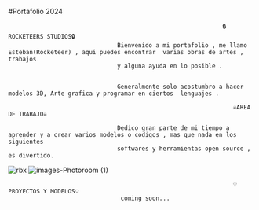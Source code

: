 #Portafolio 2024 


                                                                 🔒ROCKETEERS STUDIOS🔒
                                   Bienvenido a mi portafolio , me llamo Esteban(Rocketeer) , aqui puedes encontrar  varias obras de artes , trabajos 
                                   y alguna ayuda en lo posible .


                                   Generalmente solo acostumbro a hacer modelos 3D, Arte grafica y programar en ciertos  lenguajes .

                                                                    ☠︎AREA DE TRABAJO☠︎

                                   Dedico gran parte de mi tiempo a aprender y a crear varios modelos o codigos , mas que nada en los siguientes 
                                   softwares y herramientas open source , es divertido.
      
 ![rbx](https://github.com/EstebanIbz/Portafolio-2024/assets/69483001/cf5d1105-c371-4ff6-bb69-c816a664b00d) ![images-Photoroom (1)](https://github.com/EstebanIbz/Portafolio-2024/assets/69483001/f63f33bc-56de-4eca-a8ba-7de8bf234ea0)

                                                                    💡PROYECTOS Y MODELOS💡
                                    coming soon...
